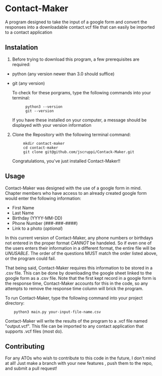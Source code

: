# Contact-Maker

A program designed to take the input of a google form and convert the responses into a downloadable contact.vcf file that can easily be imported to a contact application

## Instalation

1. Before trying to download this program, a few prerequisites are required:
- python          (any version newer than 3.0 should suffice)
- git             (any version)

   To check for these porgrams, type the following commands into your terminal:

            python3 --version
            git --version

   If you have these installed on your computer, a message should be displayed with your version information

2. Clone the Repository with the following terminal command:
    
            mkdir contact-maker
            cd contact-maker
            git clone git@github.com/jscruppi/Contack-Maker.git

   Congratulations, you've just installed Contact-Maker!!

## Usage

Contact-Maker was designed with the use of a google form in mind. Chapter members who have access to an already created google form would enter the following information:

- First Name
- Last Name
- Birthday (YYYY-MM-DD)
- Phone Number (###-###-####)
- Link to a photo (_optional_)

In this current version of Contact-Maker, any phone numbers or birthdays not entered in the proper format _CANNOT_ be handeled. So if even one of the users enters their information in a different format, the entire file will be _UNUSABLE_. The order of the questions MUST match the order listed above, or the program could fail.

That being said, Contact-Maker requires this information to be stored in a .csv file. This can be done by downloading the google sheet linked to the google form as a .csv file.
Note that the first kept record in a google form is the response time, Contact-Maker accounts for this in the code, so any attempts to remove the response time column will brick the program.

To run Contact-Maker, type the following command into your project directory:

        python3 main.py your-input-file-name.csv

Contact-Maker will write the results of the program to a .vcf file named "output.vcf". This file can be imported to any contact application that supports .vcf files (most do).

## Contributing

For any ATOs who wish to contribute to this code in the future, I don't mind at all! Just make a branch with your new features , push them to the repo, and submit a pull request!
